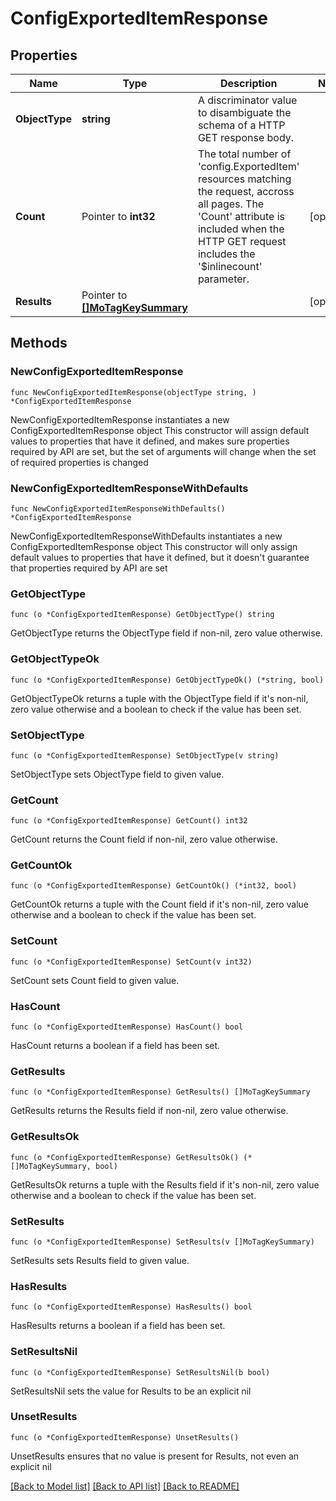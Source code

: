 # ConfigExportedItemResponse

## Properties

Name | Type | Description | Notes
------------ | ------------- | ------------- | -------------
**ObjectType** | **string** | A discriminator value to disambiguate the schema of a HTTP GET response body. | 
**Count** | Pointer to **int32** | The total number of &#39;config.ExportedItem&#39; resources matching the request, accross all pages. The &#39;Count&#39; attribute is included when the HTTP GET request includes the &#39;$inlinecount&#39; parameter. | [optional] 
**Results** | Pointer to [**[]MoTagKeySummary**](mo.TagKeySummary.md) |  | [optional] 

## Methods

### NewConfigExportedItemResponse

`func NewConfigExportedItemResponse(objectType string, ) *ConfigExportedItemResponse`

NewConfigExportedItemResponse instantiates a new ConfigExportedItemResponse object
This constructor will assign default values to properties that have it defined,
and makes sure properties required by API are set, but the set of arguments
will change when the set of required properties is changed

### NewConfigExportedItemResponseWithDefaults

`func NewConfigExportedItemResponseWithDefaults() *ConfigExportedItemResponse`

NewConfigExportedItemResponseWithDefaults instantiates a new ConfigExportedItemResponse object
This constructor will only assign default values to properties that have it defined,
but it doesn't guarantee that properties required by API are set

### GetObjectType

`func (o *ConfigExportedItemResponse) GetObjectType() string`

GetObjectType returns the ObjectType field if non-nil, zero value otherwise.

### GetObjectTypeOk

`func (o *ConfigExportedItemResponse) GetObjectTypeOk() (*string, bool)`

GetObjectTypeOk returns a tuple with the ObjectType field if it's non-nil, zero value otherwise
and a boolean to check if the value has been set.

### SetObjectType

`func (o *ConfigExportedItemResponse) SetObjectType(v string)`

SetObjectType sets ObjectType field to given value.


### GetCount

`func (o *ConfigExportedItemResponse) GetCount() int32`

GetCount returns the Count field if non-nil, zero value otherwise.

### GetCountOk

`func (o *ConfigExportedItemResponse) GetCountOk() (*int32, bool)`

GetCountOk returns a tuple with the Count field if it's non-nil, zero value otherwise
and a boolean to check if the value has been set.

### SetCount

`func (o *ConfigExportedItemResponse) SetCount(v int32)`

SetCount sets Count field to given value.

### HasCount

`func (o *ConfigExportedItemResponse) HasCount() bool`

HasCount returns a boolean if a field has been set.

### GetResults

`func (o *ConfigExportedItemResponse) GetResults() []MoTagKeySummary`

GetResults returns the Results field if non-nil, zero value otherwise.

### GetResultsOk

`func (o *ConfigExportedItemResponse) GetResultsOk() (*[]MoTagKeySummary, bool)`

GetResultsOk returns a tuple with the Results field if it's non-nil, zero value otherwise
and a boolean to check if the value has been set.

### SetResults

`func (o *ConfigExportedItemResponse) SetResults(v []MoTagKeySummary)`

SetResults sets Results field to given value.

### HasResults

`func (o *ConfigExportedItemResponse) HasResults() bool`

HasResults returns a boolean if a field has been set.

### SetResultsNil

`func (o *ConfigExportedItemResponse) SetResultsNil(b bool)`

 SetResultsNil sets the value for Results to be an explicit nil

### UnsetResults
`func (o *ConfigExportedItemResponse) UnsetResults()`

UnsetResults ensures that no value is present for Results, not even an explicit nil

[[Back to Model list]](../README.md#documentation-for-models) [[Back to API list]](../README.md#documentation-for-api-endpoints) [[Back to README]](../README.md)


